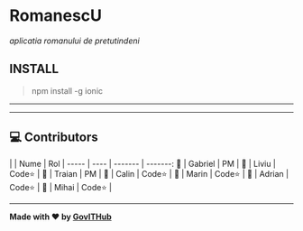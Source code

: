 # RomanescU
_aplicatia romanului de pretutindeni_


## INSTALL

> npm install -g ionic



------
------

## :computer: Contributors 

|    | Nume | Rol | 
----- | ---- | ------- | -------:
:boy:  |  Gabriel  | PM | 
:boy:  |  Liviu  | Code:star: | 
:boy:  |  Traian  | PM | 
:boy:  |  Calin  | Code:star: | 
:boy:  |  Marin  | Code:star: | 
:boy:  |  Adrian  | Code:star: | 
:boy:  |  Mihai  | Code:star: | 

----------

**Made with :heart: by [GovITHub](http://ithub.gov.ro)**
